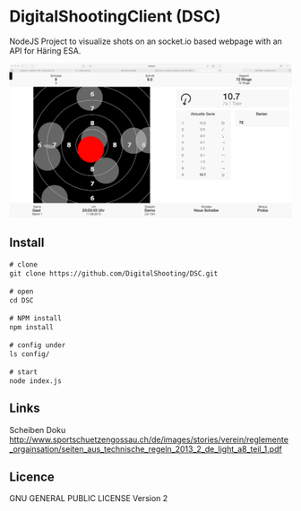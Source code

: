 # DigitalShootingClient (DSC)

NodeJS Project to visualize shots on an socket.io based webpage with an API for Häring ESA.

![Demo](./_doku/demo1.png)

## Install
````
# clone
git clone https://github.com/DigitalShooting/DSC.git

# open
cd DSC

# NPM install
npm install

# config under
ls config/

# start
node index.js
````


## Links

Scheiben Doku
http://www.sportschuetzengossau.ch/de/images/stories/verein/reglemente_orgainsation/seiten_aus_technische_regeln_2013_2_de_light_a8_teil_1.pdf



## Licence

GNU GENERAL PUBLIC LICENSE Version 2
